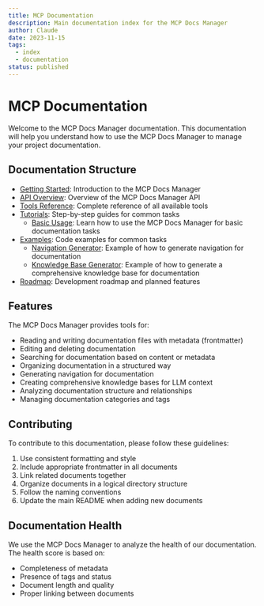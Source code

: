 ```yaml
---
title: MCP Documentation
description: Main documentation index for the MCP Docs Manager
author: Claude
date: 2023-11-15
tags:
  - index
  - documentation
status: published
---
```


# MCP Documentation

Welcome to the MCP Docs Manager documentation. This documentation will help you understand how to use the MCP Docs Manager to manage your project documentation.

## Documentation Structure

- [Getting Started](guides/getting-started.md): Introduction to the MCP Docs Manager
- [API Overview](api/overview.md): Overview of the MCP Docs Manager API
- [Tools Reference](api/tools-reference.md): Complete reference of all available tools
- [Tutorials](tutorials/): Step-by-step guides for common tasks
  - [Basic Usage](tutorials/basic-usage.md): Learn how to use the MCP Docs Manager for basic documentation tasks
- [Examples](examples/): Code examples for common tasks
  - [Navigation Generator](examples/navigation-generator.md): Example of how to generate navigation for documentation
  - [Knowledge Base Generator](examples/knowledge-base-generator.md): Example of how to generate a comprehensive knowledge base for documentation
- [Roadmap](roadmap.md): Development roadmap and planned features

## Features

The MCP Docs Manager provides tools for:

- Reading and writing documentation files with metadata (frontmatter)
- Editing and deleting documentation
- Searching for documentation based on content or metadata
- Organizing documentation in a structured way
- Generating navigation for documentation
- Creating comprehensive knowledge bases for LLM context
- Analyzing documentation structure and relationships
- Managing documentation categories and tags

## Contributing

To contribute to this documentation, please follow these guidelines:

1. Use consistent formatting and style
2. Include appropriate frontmatter in all documents
3. Link related documents together
4. Organize documents in a logical directory structure
5. Follow the naming conventions
6. Update the main README when adding new documents

## Documentation Health

We use the MCP Docs Manager to analyze the health of our documentation. The health score is based on:

- Completeness of metadata
- Presence of tags and status
- Document length and quality
- Proper linking between documents
